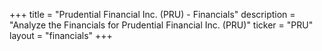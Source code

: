 +++
title = "Prudential Financial Inc. (PRU) - Financials"
description = "Analyze the Financials for Prudential Financial Inc. (PRU)"
ticker = "PRU"
layout = "financials"
+++

